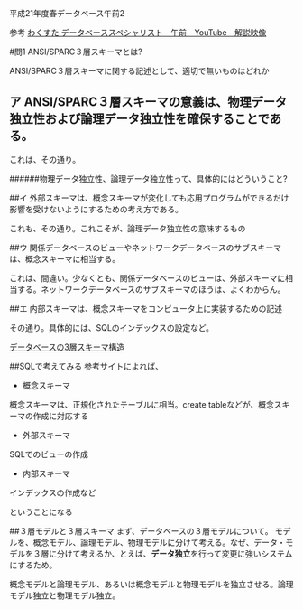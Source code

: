 平成21年度春データベース午前2

参考
[わくすた データベーススペシャリスト　午前　YouTube　解説映像](http://www.wakuwakustudyworld.co.jp/blog/youtube_db)

#問1 ANSI/SPARC３層スキーマとは?

ANSI/SPARC３層スキーマに関する記述として、適切で無いものはどれか

## ア ANSI/SPARC３層スキーマの意義は、物理データ独立性および論理データ独立性を確保することである。

これは、その通り。

######物理データ独立性、論理データ独立性って、具体的にはどういうこと?

##イ 外部スキーマは、概念スキーマが変化しても応用プログラムができるだけ影響を受けないようにするための考え方である。

これも、その通り。これこそが、論理データ独立性の意味するもの

##ウ 関係データベースのビューやネットワークデータベースのサブスキーマは、概念スキーマに相当する。

これは、間違い。少なくとも、関係データベースのビューは、外部スキーマに相当する。ネットワークデータベースのサブスキーマのほうは、よくわからん。

##エ 内部スキーマは、概念スキーマをコンピュータ上に実装するための記述

その通り。具体的には、SQLのインデックスの設定など。

[データベースの3層スキーマ構造](http://blog.livedoor.jp/it_exam/archives/50196046.html)

##SQLで考えてみる
参考サイトによれば、

- 概念スキーマ

概念スキーマは、正規化されたテーブルに相当。create tableなどが、概念スキーマの作成に対応する

- 外部スキーマ

 SQLでのビューの作成

- 内部スキーマ

インデックスの作成など

ということになる

##３層モデルと３層スキーマ
まず、データベースの３層モデルについて。
モデルを、概念モデル、論理モデル、物理モデルに分けて考える。なぜ、データ・モデルを３層に分けて考えるか、とえば、**データ独立**を行って変更に強いシステムにするため。

概念モデルと論理モデル、あるいは概念モデルと物理モデルを独立させる。論理モデル独立と物理モデル独立。